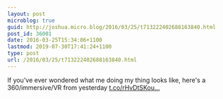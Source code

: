 ```yaml
---
layout: post
microblog: true
guid: http://joshua.micro.blog/2016/03/25/t713222402688163840.html
post_id: 36001
date: 2016-03-25T15:34:06+1100
lastmod: 2019-07-30T17:41:24+1100
type: post
url: /2016/03/25/t713222402688163840.html
---
```

If you've ever wondered what me doing my thing looks like, here's a 360/immersive/VR from yesterday [t.co/rHvDtSKou...](https://t.co/rHvDtSKouE)
